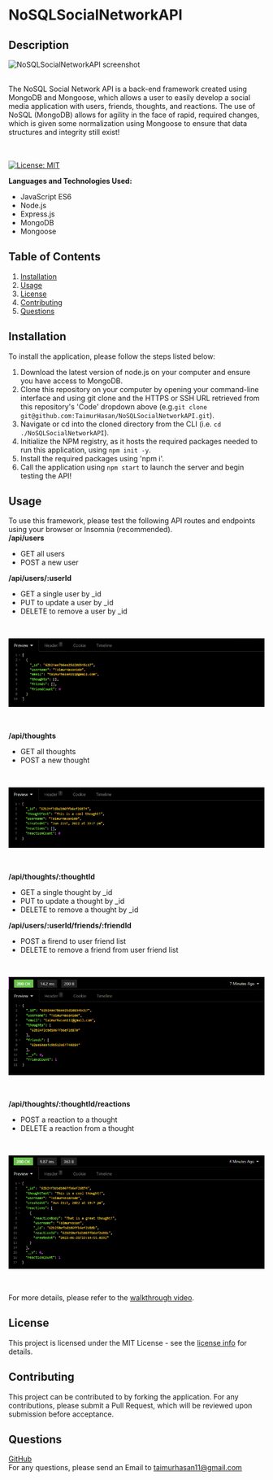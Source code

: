 # NoSQLSocialNetworkAPI
## Description
![NoSQLSocialNetworkAPI screenshot]()

<br/>
The NoSQL Social Network API is a back-end framework created using MongoDB and Mongoose, which allows a user to easily develop a social media application with users, friends, thoughts, and reactions. The use of NoSQL (MongoDB) allows for agility in the face of rapid, required changes, which is given some normalization using Mongoose to ensure that data structures and integrity still exist! <br/>

<br/>
<br/>

[![License: MIT](https://img.shields.io/badge/License-MIT-yellow.svg)](https://opensource.org/licenses/MIT)

**Languages and Technologies Used:** 
- JavaScript ES6
- Node.js
- Express.js
- MongoDB
- Mongoose

## Table of Contents

1. [ Installation ](#installation)
2. [ Usage ](#usage)
3. [ License ](#license)
4. [ Contributing ](#contributing)
5. [ Questions ](#questions)


<a name="installation"></a>

## Installation
To install the application, please follow the steps listed below: 
1. Download the latest version of node.js on your computer and ensure you have access to MongoDB. <br/>
2. Clone this repository on your computer by opening your command-line interface and using git clone and the HTTPS or SSH URL retrieved from this repository's 'Code' dropdown above (e.g.```git clone git@github.com:TaimurHasan/NoSQLSocialNetworkAPI.git```). <br/>
3. Navigate or cd into the cloned directory from the CLI (i.e. ``` cd ./NoSQLSocialNetworkAPI ```). <br/>
4. Initialize the NPM registry, as it hosts the required packages needed to run this application, using ```npm init -y```. <br/>
5. Install the required packages using 'npm i'. <br/>
9. Call the application using ```npm start``` to launch the server and begin testing the API! 

<a name="usage"></a>

## Usage
To use this framework, please test the following API routes and endpoints using your browser or Insomnia (recommended).
<br/>
**/api/users**
- GET all users
- POST a new user

**/api/users/:userId**
- GET a single user by _id
- PUT to update a user by _id
- DELETE to remove a user by _id

<br/>

![getuser screenshot](./assets/getuser.png)

<br/>

**/api/thoughts**
- GET all thoughts
- POST a new thought

<br/>

![getthought screenshot](./assets/gethought.png)

<br/>

**/api/thoughts/:thoughtId**
- GET a single thought by _id
- PUT to update a thought by _id
- DELETE to remove a thought by _id

**/api/users/:userId/friends/:friendId**
- POST a firend to user friend list
- DELETE to remove a friend from user friend list

<br/>

![postfriend screenshot](./assets/postfriend.png)

<br/>

**/api/thoughts/:thoughtId/reactions**
- POST a reaction to a thought
- DELETE a reaction from a thought

<br/>

![getuser screenshot](./assets/postreaction.png)

<br/>

For more details, please refer to the [walkthrough video]().


<a name="license"></a>
## License
This project is licensed under the MIT License - see the [license info](https://opensource.org/licenses/MIT) for details.


<a name="contributing"></a>

## Contributing

This project can be contributed to by forking the application. For any contributions, please submit a Pull Request, which will be reviewed upon submission before acceptance.

<a name="questions"></a>

## Questions

[GitHub](https://github.com/TaimurHasan) <br/>
For any questions, please send an Email to [taimurhasan11@gmail.com](mailto:taimurhasan11@gmail.com)
